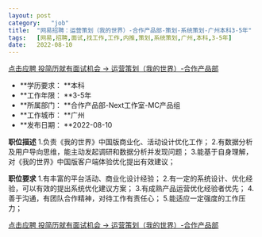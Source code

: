 ```yaml
---
layout:	post
category:	"job"
title:	"网易招聘：运营策划（我的世界）-合作产品部-策划-系统策划-广州本科3-5年"
tags:	[网易,招聘,面试,找工作,工作,内推,策划,系统策划,广州,本科,3-5年]
date:	2022-08-10
---
```


[点击应聘 投简历就有面试机会 -> 运营策划（我的世界）-合作产品部](http://mobile.bole.netease.com/bole/boleDetail?id=38983&employeeId=346f03c3cda5f04c&key=all)



- **学历要求： **本科
- **工作年限： **3-5年
- **所属部门： **合作产品部-Next工作室-MC产品组
- **工作城市： **广州
- **发布日期： **2022-08-10



**职位描述**
1.负责《我的世界》中国版商业化、活动设计优化工作；
2.有数据分析及用户导向思维，能主动发起调研和数据分析并发现问题；
3.能基于自身理解，对《我的世界》中国版客户端体验优化提出有效建议；



**职位要求**
1.有丰富的平台活动、商业化设计经验；
2.有一定的系统设计、优化经验，可以有效的提出系统优化建议方案；
3.有成熟产品运营优化经验者优先；
4.善于沟通，有团队合作精神，对待工作有责任心；
5.能适应一定强度的工作压力；



[点击应聘 投简历就有面试机会 -> 运营策划（我的世界）-合作产品部](http://mobile.bole.netease.com/bole/boleDetail?id=38983&employeeId=346f03c3cda5f04c&key=all)